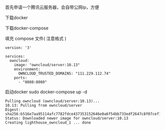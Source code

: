 

首先申请一个腾讯云服务器，会自带公网ip，方便


下载docker

下载docker-compose

填充  compose 文件( 注意格式  )

```
version: '3'
  
services:
  owncloud:
    image: "owncloud/server:10.13"
    environment:
      OWNCLOUD_TRUSTED_DOMAINS: "111.229.112.74"
    ports:
      - "8080:8080"

```


启动docker
sudo docker-compose up -d


```
Pulling owncloud (owncloud/server:10.13)...
10.13: Pulling from owncloud/server
Digest: sha256:b516e7aa95114afc7782fdce437353152646e0a6f54bb733edf2647c8f07cef1
Status: Downloaded newer image for owncloud/server:10.13
Creating lighthouse_owncloud_1 ... done
```

